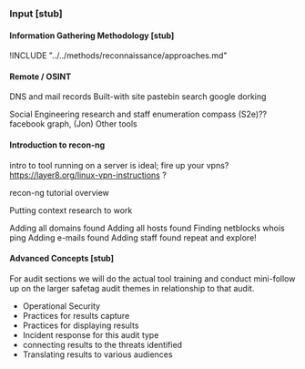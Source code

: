 ### Input [stub]

#### Information Gathering Methodology  [stub]

<?step-by-step explanation that is tool agnostic of the audit / approach?>

!INCLUDE "../../methods/reconnaissance/approaches.md"


#### Remote / OSINT

DNS and mail records
Built-with site
pastebin search
google dorking

Social Engineering research and staff enumeration
compass (S2e)??
facebook graph, (Jon)
Other tools



#### Introduction to recon-ng

intro to tool
running on a server is ideal; fire up your vpns?
https://layer8.org/linux-vpn-instructions ? 

recon-ng tutorial overview

Putting context research to work

Adding all domains found
Adding all hosts found
Finding netblocks
whois
ping
Adding e-mails found
Adding staff found
repeat and explore!


#### Advanced Concepts  [stub]

For audit sections we will do the actual tool training and  conduct mini-follow up on the larger safetag audit themes in relationship to that audit.

- Operational Security
- Practices for results capture
- Practices for displaying results
- Incident response for this audit type
- connecting results to the threats identified
- Translating results to various audiences
